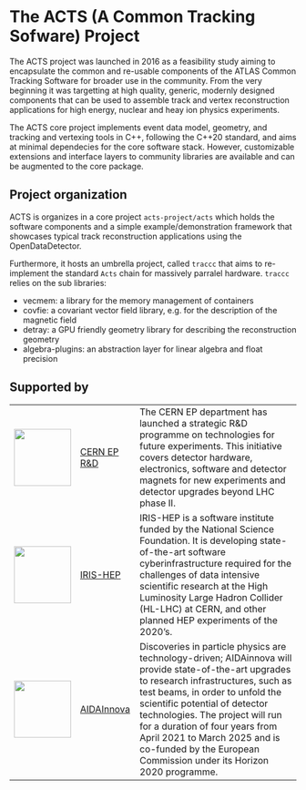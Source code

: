 # The ACTS (A Common Tracking Sofware) Project

The ACTS project was launched in 2016 as a feasibility study aiming to encapsulate the common and re-usable components of the ATLAS Common Tracking Software for broader use in the community. From the very beginning it was targetting at high quality, generic, modernly designed components that can be used to assemble track and vertex reconstruction applications for high energy, nuclear and heay ion physics experiments.

The ACTS core project implements event data model, geometry, and tracking and vertexing tools in C++, following the C++20 standard, and aims at minimal dependecies for the core software stack. However, customizable extensions and interface layers to community libraries are available and can be augmented to the core package.

## Project organization

ACTS is organizes in a core project `acts-project/acts` which holds the software components and a simple example/demonstration framework that showcases typical track reconstruction applications using the OpenDataDetector.

Furthermore, it hosts an umbrella project, called `traccc` that aims to re-implement the standard `Acts` chain for massively parralel hardware. `traccc` relies on the sub libraries:
 - vecmem: a library for the memory management of containers
 - covfie: a covariant vector field library, e.g. for the description of the magnetic field
 - detray: a GPU friendly geometry library for describing the reconstruction geometry
 - algebra-plugins: an abstraction layer for linear algebra and float precision

## Supported by

<table border=0>
 <tr>
 <td><img src="https://github.com/user-attachments/assets/07a45daa-fbe7-4f3e-ab22-04f0e573279a" height="100"></td>
 <td><a href="https://ep-dep.web.cern.ch/node/7537">CERN EP R&D</a></td>
  <td>The CERN EP department has launched a strategic R&D programme on technologies for future experiments. This initiative covers detector hardware, electronics, software and detector magnets for new experiments and detector upgrades beyond LHC phase II.</td>
</tr>
<tr>
 <td><img src="https://github.com/user-attachments/assets/e489d4d3-3772-411c-a34b-86cf121bd542" height="100"></td>
 <td><a href="https://iris-hep.org">IRIS-HEP</a></td>
 <td>IRIS-HEP is a software institute funded by the National Science Foundation. It is developing state-of-the-art software cyberinfrastructure required for the challenges of data intensive scientific research at the High Luminosity Large Hadron Collider (HL-LHC) at CERN, and other planned HEP experiments of the 2020’s.</td>
</tr>
<tr>
 <td><img src="https://github.com/user-attachments/assets/a8ac4283-7cee-4622-b281-fa01dfd1619a" height="100"></td>
 <td><a href="https://aidainnova.web.cern.ch">AIDAInnova</a></td>
 <td>Discoveries in particle physics are technology-driven; AIDAinnova will provide state-of-the-art upgrades to research infrastructures, such as test beams, in order to unfold the scientific potential of detector technologies. The project will run for a duration of four years from April 2021 to March 2025 and is co-funded by the European Commission under its Horizon 2020 programme.</td>
</tr>
</table>
